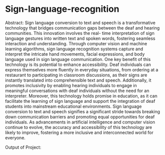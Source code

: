 # Sign-language-recognition
Abstract:
Sign language conversion to text and speech is a transformative technology that bridges communication gaps between the deaf and hearing communities. This innovation involves the real- 
time interpretation of sign language gestures into written text and spoken words, fostering seamless interaction and understanding. Through computer vision and machine learning 
algorithms, sign language recognition systems capture and interpret the intricate hand movements, facial expressions, and body language used in sign language communication.
One key benefit of this technology is its potential to enhance accessibility. Deaf individuals can express themselves more fluently in everyday situations, from ordering at a restaurant to participating in classroom discussions, as their signs are instantly translated into comprehensible text and speech. Additionally, it promotes inclusivity by enabling hearing individuals to engage in meaningful conversations with deaf individuals without the need for an interpreter. Moreover, this technology holds promise in education, as it can facilitate the learning of sign language and support the integration of deaf students into mainstream educational environments.
Sign language conversion to text and speech signifies a significant stride towards breaking down communication barriers and promoting equal opportunities for deaf individuals. As advancements in artificial intelligence and computer vision continue to evolve, the accuracy and accessibility of this technology are likely to improve, fostering a more inclusive and interconnected world for everyone.

Output of Project:


